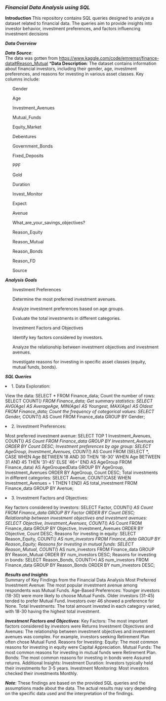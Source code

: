 ***<h3>Financial Data Analysis using SQL</h3>***

**Introduction**
This repository contains SQL queries designed to analyze a dataset related to financial data. The queries aim to provide insights into investor behavior, investment preferences, and factors influencing investment decisions

***Data Overview***

***Data Source***:</br> The data was gotten from https://www.kaggle.com/code/emremsr/finance-data#Reason_Mutual
***Data Description**: 
The dataset contains information about financial investors, including their gender, age, investment preferences, and reasons for investing in various asset classes. Key columns include:
<ul>Gender</ul>
<ul>Age</ul>
<ul>Investment_Avenues</ul>
<ul>Mutual_Funds</ul>
<ul>Equity_Market</ul>
<ul>Debentures</ul>
<ul>Government_Bonds</ul>
<ul>Fixed_Deposits</ul>
<ul>PPF</ul>
<ul>Gold</ul>
<ul>Duration</ul>
<ul>Invest_Monitor</ul>
<ul>Expect</ul>
<ul>Avenue</ul>
<ul>What_are_your_savings_objectives?</ul>
<ul>Reason_Equity</ul>
<ul>Reason_Mutual</ul>
<ul>Reason_Bonds</ul>
<ul>Reason_FD</ul>
<ul>Source</ul>

***Analysis Goals***
<ul>Investment Preferences</ul>
<ul>Determine the most preferred investment avenues.</ul>
<ul>Analyze investment preferences based on age groups.</ul>
<ul>Evaluate the total investments in different categories.</ul>
<ul>Investment Factors and Objectives</ul>
<ul>Identify key factors considered by investors.</ul>
<ul>Analyze the relationship between investment objectives and investment avenues.</ul>
<ul>Investigate reasons for investing in specific asset classes (equity, mutual funds, bonds).</ul>

***SQL Queries***
<li>1. Data Exploration:</li>

View the data: SELECT * FROM Finance_data;
Count the number of rows: SELECT COUNT(*) FROM Finance_data;
Get summary statistics: SELECT AVG(Age) AS AverageAge, MIN(Age) AS Youngest, MAX(Age) AS Oldest FROM Finance_data;
Count the frequency of categorical values: SELECT Gender, COUNT(*) AS Count FROM Finance_data GROUP BY Gender;
<li>2. Investment Preferences:</li>

Most preferred investment avenue: SELECT TOP 1 Investment_Avenues, COUNT(*) AS Count FROM Finance_data GROUP BY Investment_Avenues ORDER BY Count DESC;
Investment preferences by age group: SELECT AgeGroup, Investment_Avenues, COUNT(*) AS Count FROM (SELECT *, CASE WHEN Age BETWEEN 18 AND 30 THEN '18-30' WHEN Age BETWEEN 31 AND 45 THEN '31-45' ELSE '46+' END AS AgeGroup FROM Finance_data) AS AgeGroupedData GROUP BY AgeGroup, Investment_Avenues ORDER BY AgeGroup, Count DESC;
Total investments in different categories: SELECT Avenue, COUNT(CASE WHEN Investment_Avenues = 1 THEN 1 END) AS total_investment FROM Finance_data GROUP BY Avenue;
<li>3. Investment Factors and Objectives:</li>

Key factors considered by investors: SELECT Factor, COUNT(*) AS Count FROM Finance_data GROUP BY Factor ORDER BY Count DESC;
Relationship between investment objectives and investment avenues: SELECT Objective, Investment_Avenues, COUNT(*) AS Count FROM Finance_data GROUP BY Objective, Investment_Avenues ORDER BY Objective, Count DESC;
Reasons for investing in equity: SELECT Reason_Equity, COUNT(*) AS num_investors FROM Finance_data GROUP BY Reason_Equity;
Reasons for investing in mutual funds: SELECT Reason_Mutual, COUNT(*) AS num_investors FROM Finance_data GROUP BY Reason_Mutual ORDER BY num_investors DESC;
Reasons for investing in bonds: SELECT Reason_Bonds, COUNT(*) AS num_investors FROM Finance_data GROUP BY Reason_Bonds ORDER BY num_investors DESC;



***Results and Insights***<br>
Summary of Key Findings from the Financial Data Analysis
Most Preferred Investment Avenue: The most popular investment avenue among respondents was Mutual Funds.
Age-Based Preferences:
Younger investors (18-30) were more likely to choose Mutual Funds.
Older investors (31-45) tended to prefer Mutual Fund.
Investors over 46 showed a preference for None.
Total Investments: The total amount invested in each category varied, with 18-30 having the highest total investment.

***Investment Factors and Objectives***:
Key Factors: The most important factors considered by investors were Returns
Investment Objectives and Avenues: The relationship between investment objectives and investment avenues was complex. For example, investors seeking Retirement Plan often chose Mutual Fund.
Reasons for Investing:
Equity: The most common reasons for investing in equity were Capital Appreciation.
Mutual Funds: The most common reasons for investing in mutual funds were Retirement Plan.
Bonds: The most common reasons for investing in bonds were Assured returns.
Additional Insights:
Investment Duration: Investors typically held their investments for 3-5 years.
Investment Monitoring: Most investors checked their investments Monthly.

***Note***: These findings are based on the provided SQL queries and the assumptions made about the data. The actual results may vary depending on the specific data used and the interpretation of the findings.
